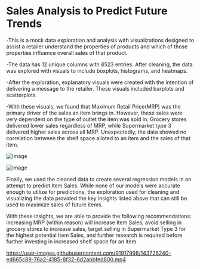 # Sales Analysis to Predict Future Trends
-This is a mock data exploration and analysis with visualizations designed to assist a retailer understand the properties of products and which of those properties influence overall sales of that product.  

-The data has 12 unique columns with 8523 entries.  After cleaning, the data was explored with visuals to include boxplots, histograms, and heatmaps.

-After the exploration, explanatory visuals were created with the intention of delivering a message to the retailer.  These visuals included barplots and scatterplots.

-With these visuals, we found that Maximum Retail Price(MRP) was the primary driver of the sales an item brings in.  However, these sales were very dependent on the type of outlet the item was sold in.  Grocery stores delivered lower sales regardless of MRP, while Supermarket type 3 delivered higher sales across all MRP.  Unexpectedly, the data showed no correlation between the shelf space alloted to an item and the sales of that item. 


![image](https://user-images.githubusercontent.com/91917998/143726264-6f3f60d8-21aa-4f7f-a1f2-946e259281c2.png)


![image](https://user-images.githubusercontent.com/91917998/143725992-ea4d282b-5caf-4d33-a458-663431ecc5b7.png)


Finally, we used the cleaned data to create several regression models in an attempt to predict Item Sales.  While none of our models were accurate enough to utilize for predictions, the exploration used for cleaning and visualizing the data provided the key insights listed above that can still be used to maximize sales of future items.

With these insights, we are able to provide the following recommendations: increasing MRP (within reason) will increase Item Sales, avoid selling in grocery stores to increase sales, target selling in Supermarket Type 3 for the highest potential Item Sales, and further research is required before further investing in increased shelf space for an item.




https://user-images.githubusercontent.com/91917998/143726240-ed665c89-76a2-4185-8f32-6d2abbfed800.mp4

